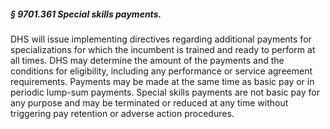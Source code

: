 ##### § 9701.361 Special skills payments. #####

DHS will issue implementing directives regarding additional payments for specializations for which the incumbent is trained and ready to perform at all times. DHS may determine the amount of the payments and the conditions for eligibility, including any performance or service agreement requirements. Payments may be made at the same time as basic pay or in periodic lump-sum payments. Special skills payments are not basic pay for any purpose and may be terminated or reduced at any time without triggering pay retention or adverse action procedures.